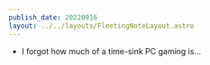 ```yaml
---
publish_date: 20220916    
layout: ../../layouts/FleetingNoteLayout.astro
---
```

- I forgot how much of a time-sink PC gaming is... 